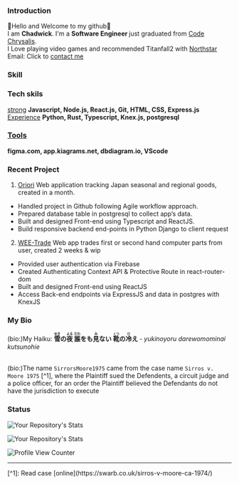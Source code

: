 ### Introduction


👋Hello and Welcome to my github👋  <br>
I am <b>Chadwick</b>. I'm a <b>Software Engineer </b>just graduated from [Code Chrysalis](https://www.codechrysalis.io/). <br>
I Love playing video games and recommended Titanfall2 with [Northstar](https://github.com/R2Northstar/Northstar) <br>
Email: Click to <a href="mailto:chadwickau@hotmail.com?subject=Github%20Job">contact me</a>  <br>


### Skill
<div>
<h3>Tech skils</h3>
<u>strong</u>
<strong>Javascript, Node.js, React.js, Git, HTML, CSS, Express.js</strong><br>
<u>Experience</u>
<strong>Python, Rust, Typescript, Knex.js, postgresql</strong><br>
<h3><u>Tools</u></h3>
<strong>figma.com, app.kiagrams.net, dbdiagram.io, VScode</strong><br>
</div>

### Recent Project
1. [Oriori](https://github.com/OriOri-CCP7/oriori)
Web application tracking Japan seasonal and regional goods, created in a month.
- Handled project in Github following Agile workflow approach. 
- Prepared database table in postgresql to collect app’s data.
- Built and designed Front-end using Typescript and ReactJS.
- Build responsive backend end-points in Python Django to client request 

2. [WEE-Trade](https://github.com/SirrorsMoore1975/WEE-Trade)
Web app trades first or second hand computer parts from user, created 2 weeks & wip
- Provided user authentication via Firebase
- Created Authenticating Context API & Protective Route in react-router-dom
- Built and designed Front-end using ReactJS
- Access Back-end endpoints via ExpressJS and data in postgres with KnexJS


### My Bio
<div>(bio:)My Haiku:
<b>
<ruby>雪<rt>ゆき</rt></ruby>の<ruby>夜<rt>よる</rt></ruby> <ruby>誰<rt>だれ</rt></ruby>をも<ruby>見<rt>み</rt></ruby>ない <ruby>靴<rt>くつ</rt></ruby>の<ruby>冷<rt>ひ</rt></ruby>え
</b>
<i> - yukinoyoru darewomominai kutsunohie</i>
</div>  
<br>

(bio:)The name `SirrorsMoore1975` came from the case name `Sirros v. Moore 1975` [^1], where the Plaintiff sued the Defendents, a circuit judge and a police officer, for an order the Plaintiff believed the Defendants do not have the jurisdiction to execute
<br>
### Status

![Your Repository's Stats](https://github-readme-stats.vercel.app/api?username=sirrorsmoore1975&show_icons=true)  

![Your Repository's Stats](https://github-readme-stats.vercel.app/api/top-langs/?username=sirrorsmoore1975&theme=blue-green)  

![Profile View Counter](https://komarev.com/ghpvc/?username=sirrorsmoore1975)
<hr>
<p>
[^1]: Read case [online](https://swarb.co.uk/sirros-v-moore-ca-1974/)<br>
</p>